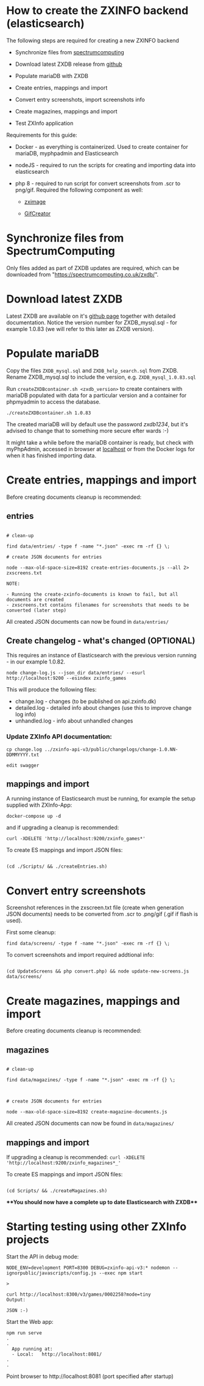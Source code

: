 # How to create the ZXINFO backend (elasticsearch)

The following steps are required for creating a new ZXINFO backend

- Synchronize files from [spectrumcomputing](spectrumcomputing.co.uk)

- Download latest ZXDB release from [github](https://github.com/zxdb/ZXDB/archive/master.zip)

- Populate mariaDB with ZXDB

- Create entries, mappings and import

- Convert entry screenshots, import screenshots info

- Create magazines, mappings and import

- Test ZXInfo application

Requirements for this guide:

- Docker - as everything is containerized. Used to create container for mariaDB, myphpadmin and Elasticsearch

- nodeJS - required to run the scripts for creating and importing data into elasticsearch

- php 8 - required to run script for convert screenshots from .scr to png/gif. Required the following component as well:

  - [zximage](https://github.com/moroz1999/zx-image)

  - [GifCreator](https://github.com/Sybio/GifCreator)

# Synchronize files from SpectrumComputing

Only files added as part of ZXDB updates are required, which can be downloaded from "https://spectrumcomputing.co.uk/zxdb/".

# Download latest ZXDB

Latest ZXDB are available on it's [github page](https://github.com/zxdb/ZXDB) together with detailed documentation. Notice the version number for ZXDB_mysql.sql - for example 1.0.83 (we will refer to this later as ZXDB version).

# Populate mariaDB

Copy the files `ZXDB_mysql.sql` and `ZXDB_help_search.sql` from ZXDB. Rename ZXDB_mysql.sql to include the version, e.g. `ZXDB_mysql_1.0.83.sql`

Run `createZXDBcontainer.sh <zxdb_version>` to create containers with mariaDB populated with data for a particular version and a container for phpmyadmin to access the database.

```
./createZXDBcontainer.sh 1.0.83
```

The created mariaDB will by default use the password _zxdb1234_, but it's advised to change that to something more secure efter wards :-)

It might take a while before the mariaDB container is ready, but check with
myPhpAdmin, accessed in browser at [localhost](http://localhost:8080/) or from the Docker logs for when it has finished importing data.

# Create entries, mappings and import

Before creating documents cleanup is recommended:

## entries

```

# clean-up

find data/entries/ -type f -name "*.json" -exec rm -rf {} \;

# create JSON documents for entries

node --max-old-space-size=8192 create-entries-documents.js --all 2> zxscreens.txt

NOTE:

- Running the create-zxinfo-documents is known to fail, but all documents are created
- zxscreens.txt contains filenames for screenshots that needs to be converted (later step)

```

All created JSON documents can now be found in `data/entries/`

## Create changelog - what's changed (OPTIONAL)
This requires an instance of Elasticsearch with the previous version running - in our example 1.0.82.
```
node change-log.js --json_dir data/entries/ --esurl http://localhost:9200 --esindex zxinfo_games
```

This will produce the following files:
- change.log - changes (to be published on api.zxinfo.dk)
- detailed.log - detailed info about changes (use this to improve change log info)
- unhandled.log - info about unhandled changes

### Update ZXInfo API documentation:
```
cp change.log ../zxinfo-api-v3/public/changelogs/change-1.0.NN-DDMMYYYY.txt

edit swagger
```


## mappings and import

A running instance of Elasticsearch must be running, for example the setup supplied with ZXInfo-App:

`docker-compose up -d`

and if upgrading a cleanup is recommended:

`curl -XDELETE 'http://localhost:9200/zxinfo_games*'`

To create ES mappings and import JSON files:

```

(cd ./Scripts/ && ./createEntries.sh)

```

# Convert entry screenshots

Screenshot references in the zxscreen.txt file (create when generation JSON documents) needs to be converted from .scr to .png/gif (.gif if flash is used).

First some cleanup:

```
find data/screens/ -type f -name "*.json" -exec rm -rf {} \;
```

To convert screenshots and import required addtional info:

```

(cd UpdateScreens && php convert.php) && node update-new-screens.js data/screens/

```

# Create magazines, mappings and import

Before creating documents cleanup is recommended:

## magazines

```

# clean-up

find data/magazines/ -type f -name "*.json" -exec rm -rf {} \;



# create JSON documents for entries

node --max-old-space-size=8192 create-magazine-documents.js

```

All created JSON documents can now be found in `data/magazines/`

## mappings and import

If upgrading a cleanup is recommended: `curl -XDELETE 'http://localhost:9200/zxinfo_magazines*_'`

To create ES mappings and import JSON files:

```

(cd Scripts/ && ./createMagazines.sh)

```

**\*\*You should now have a complete up to date Elasticsearch with ZXDB\*\***

# Starting testing using other ZXInfo projects

Start the API in debug mode:

```
NODE_ENV=development PORT=8300 DEBUG=zxinfo-api-v3:* nodemon --ignorpublic/javascripts/config.js --exec npm start

>

curl http://localhost:8300/v3/games/0002258?mode=tiny
Output:

JSON :-)
```

Start the Web app:

```
npm run serve
.
.
  App running at:
  - Local:   http://localhost:8081/
.
.
```

Point browser to http://localhost:8081 (port specified after startup)
